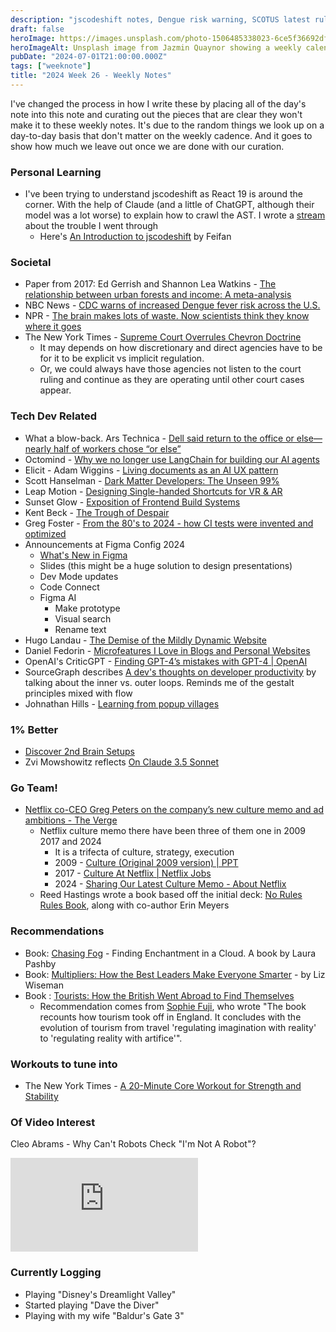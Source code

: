 ```yaml
---
description: "jscodeshift notes, Dengue risk warning, SCOTUS latest rulings including overruling Chevron Doctrine, Dell's backlash for return-to-office, pop-up villages, Netflix's culture memo, and Claude 3.5 Sonnet."
draft: false
heroImage: https://images.unsplash.com/photo-1506485338023-6ce5f36692df?ixlib=rb-4.0.3&ixid=M3wxMjA3fDB8MHxwaG90by1wYWdlfHx8fGVufDB8fHx8fA%3D%3D&auto=format&fit=crop&w=2370&q=80
heroImageAlt: Unsplash image from Jazmin Quaynor showing a weekly calendar
pubDate: "2024-07-01T21:00:00.000Z"
tags: ["weeknote"]
title: "2024 Week 26 - Weekly Notes"
---
```


I've changed the process in how I write these by placing all of the day's note into this note and curating out the pieces that are clear they won't make it to these weekly notes. It's due to the random things we look up on a day-to-day basis that don't matter on the weekly cadence. And it goes to show how much we leave out once we are done with our curation.

### Personal Learning

- I've been trying to understand jscodeshift as React 19 is around the corner. With the help of Claude (and a little of ChatGPT, although their model was a lot worse) to explain how to crawl the AST. I wrote a [stream](https://craftbyzen.com/curation/stream/#2024-06-26t202336601z) about the trouble I went through
  - Here's [An Introduction to jscodeshift](https://feifan.blog/posts/an-introduction-to-jscodeshift) by Feifan

### Societal

- Paper from 2017: Ed Gerrish and Shannon Lea Watkins - [The relationship between urban forests and income: A meta-analysis](https://www.ncbi.nlm.nih.gov/pmc/articles/PMC5726445/)
- NBC News - [CDC warns of increased Dengue fever risk across the U.S.](https://www.nbcnews.com/news/latino/cdc-warns-increased-dengue-fever-risk-us-rcna158851)
- NPR - [The brain makes lots of waste. Now scientists think they know where it goes](https://www.npr.org/sections/shots-health-news/2024/06/26/g-s1-6177/brain-waste-removal-system-amyloid-alzheimer-toxins?utm_source=tldrnewsletter)
- The New York Times - [Supreme Court Overrules Chevron Doctrine](https://www.nytimes.com/live/2024/06/28/us/supreme-court-chevron)
  - It may depends on how discretionary and direct agencies have to be for it to be explicit vs implicit regulation.
  - Or, we could always have those agencies not listen to the court ruling and continue as they are operating until other court cases appear.

### Tech Dev Related

- What a blow-back. Ars Technica - [Dell said return to the office or else—nearly half of workers chose “or else”](https://arstechnica.com/gadgets/2024/06/nearly-half-of-dells-workforce-refused-to-return-to-the-office/?utm_source=tldrnewsletter)
- Octomind - [Why we no longer use LangChain for building our AI agents](https://www.octomind.dev/blog/why-we-no-longer-use-langchain-for-building-our-ai-agents?utm_source=tldrwebdev)
- Elicit - Adam Wiggins - [Living documents as an AI UX pattern](https://blog.elicit.com/living-documents-ai-ux/)
- Scott Hanselman - [Dark Matter Developers: The Unseen 99%](https://www.hanselman.com/blog/dark-matter-developers-the-unseen-99)
- Leap Motion - [Designing Single-handed Shortcuts for VR & AR](https://www.roadtovr.com/leap-motion-designing-single-handed-shortcuts-for-vr-ar/)
- Sunset Glow - [Exposition of Frontend Build Systems](https://sunsetglow.net/posts/frontend-build-systems.html)
- Kent Beck - [The Trough of Despair](https://tidyfirst.substack.com/p/the-trough-of-despair)
- Greg Foster - [From the 80's to 2024 - how CI tests were invented and optimized](https://graphite.dev/blog/invention-of-modern-ci)
- Announcements at Figma Config 2024
  - [What's New in Figma](https://www.figma.com/whats-new/)
  - Slides (this might be a huge solution to design presentations)
  - Dev Mode updates
  - Code Connect
  - Figma AI
    - Make prototype
    - Visual search
    - Rename text
- Hugo Landau - [The Demise of the Mildly Dynamic Website](https://www.devever.net/%7Ehl/mildlydynamic?utm_source=changelog-news)
- Daniel Fedorin - [Microfeatures I Love in Blogs and Personal Websites](https://danilafe.com/blog/blog_microfeatures/?utm_source=tldrwebdev)
- OpenAI's CriticGPT - [Finding GPT-4’s mistakes with GPT-4 | OpenAI](https://openai.com/index/finding-gpt4s-mistakes-with-gpt-4/?utm_source=tldrwebdev)
- SourceGraph describes [A dev's thoughts on developer productivity](https://sourcegraph.com/blog/developer-productivity-thoughts?utm_source=tldrwebdev) by talking about the inner vs. outer loops. Reminds me of the gestalt principles mixed with flow
- Johnathan Hills - [Learning from popup villages](https://words.jonhillis.com/popup-villages/?utm_source=tldrnewsletter)

### 1% Better

- [Discover 2nd Brain Setups](https://brainunveiled.com/explore?ck_subscriber_id=603100777)
- Zvi Mowshowitz reflects [On Claude 3.5 Sonnet](https://thezvi.substack.com/p/on-claude-35-sonnet?utm_source=tldrnewsletter)

### Go Team!

- [Netflix co-CEO Greg Peters on the company’s new culture memo and ad ambitions - The Verge](https://www.theverge.com/24182520/netflix-co-ceo-memo-ads-subscription-price-decoder-podcast-interview)
  - Netflix culture memo there have been three of them one in 2009 2017 and 2024
    - It is a trifecta of culture, strategy, execution
    - 2009 - [Culture (Original 2009 version) | PPT](https://www.slideshare.net/slideshow/culture-2009/8469957)
    - 2017 - [Culture At Netflix | Netflix Jobs](https://web.archive.org/web/20171219070427/https://jobs.netflix.com/culture)
    - 2024 - [Sharing Our Latest Culture Memo - About Netflix](https://about.netflix.com/en/news/sharing-our-latest-culture-memo)
  - Reed Hastings wrote a book based off the initial deck: [No Rules Rules Book](https://www.norulesrules.com/), along with co-author Erin Meyers

### Recommendations

- Book: [Chasing Fog](https://www.simonandschuster.co.uk/books/Chasing-Fog/Laura-Pashby/9781398526990) - Finding Enchantment in a Cloud. A book by Laura Pashby
- Book: [Multipliers: How the Best Leaders Make Everyone Smarter](https://www.amazon.com/Multipliers-Revised-Updated-Leaders-Everyone-ebook/dp/B01KT18416/ref=mp_s_a_1_1) - by Liz Wiseman
- Book : [Tourists: How the British Went Abroad to Find Themselves](https://www.amazon.co.uk/Tourists-Lethbridge-Lucy/dp/1408856220)
  - Recommendation comes from [Sophie Fuji](https://sophiefuji.com/travels.html), who wrote "The book recounts how tourism took off in England. It concludes with the evolution of tourism from travel 'regulating imagination with reality' to 'regulating reality with artifice'".

### Workouts to tune into

- The New York Times - [A 20-Minute Core Workout for Strength and Stability](https://www.nytimes.com/2024/06/12/well/move/core-ab-workout-20-minutes.html?campaign_id=190&emc=edit_ufn_20240625&instance_id=127153&nl=from-the-times&regi_id=197092347&segment_id=170513&te=1&user_id=53888c42b17ce2b613ad43a8e73d64ef)

### Of Video Interest

Cleo Abrams - Why Can't Robots Check "I'm Not A Robot"?

<iframe
  class="aspect-video w-full my-2"
  src="https://www.youtube.com/embed/rme6PT7-CRI"
  title="Cleo Abrams - Why Can't Robots Check I'm Not A Robot?"
  frameborder="0"
  allow="accelerometer; autoplay; clipboard-write; encrypted-media; gyroscope; picture-in-picture; web-share"
  allowfullscreen></iframe>

### Currently Logging

- Playing "Disney's Dreamlight Valley"
- Started playing "Dave the Diver"
- Playing with my wife "Baldur's Gate 3"
